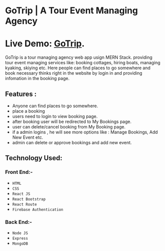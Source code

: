 # GoTrip | A Tour Event Managing Agency

# Live Demo: [GoTrip](https://phwc-task.web.app/).

GoTrip is a tour managing agency web app usign MERN Stack. providing tour event managing services like: booking cottages, hiring boats, managing kyaking, skiying etc. Here people can find places to go somewhere and book necessary thinks right in the website by login in and providing infomation in the booking page.

## Features :

- Anyone can find places to go somewhere.
- place a booking
- users need to login to view booking page.
- after booking user will be redirected to My Bookings page.
- user can delete/cancel booking from My Booking page.
- if a admin logins , he will see more options like : Manage Bookings, Add New Event etc.
- admin can delete or approve bookings and add new event.

## Technology Used:

### Front End:-

- `HTML`
- `CSS`
- `React JS`
- `React Bootstrap`
- `React Route`
- `Firebase Authentication`

### Back End:-

- `Node JS`
- `Express`
- `MongoDB`
